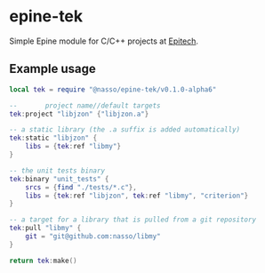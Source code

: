 # epine-tek

Simple Epine module for C/C++ projects at [Epitech].

## Example usage

```lua
local tek = require "@nasso/epine-tek/v0.1.0-alpha6"

--       project name//default targets
tek:project "libjzon" {"libjzon.a"}

-- a static library (the .a suffix is added automatically)
tek:static "libjzon" {
    libs = {tek:ref "libmy"}
}

-- the unit tests binary
tek:binary "unit_tests" {
    srcs = {find "./tests/*.c"},
    libs = {tek:ref "libjzon", tek:ref "libmy", "criterion"}
}

-- a target for a library that is pulled from a git repository
tek:pull "libmy" {
    git = "git@github.com:nasso/libmy"
}

return tek:make()
```

[Epitech]: https://www.epitech.eu
